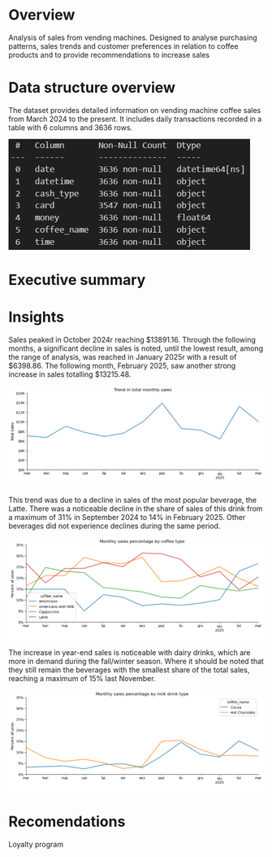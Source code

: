 
# Overview 

Analysis of sales from vending machines. Designed to analyse purchasing patterns, sales trends and customer preferences in relation to coffee products and to provide recommendations to increase sales

# Data structure overview

The dataset provides detailed information on vending machine coffee sales from March 2024 to the present. It includes daily transactions recorded in a table with 6 columns and 3636 rows.

![alt text](df_info.PNG)

# Executive summary 


# Insights 
 
Sales peaked in October 2024r reaching $13891.16. Through the following months, a significant decline in sales is noted, until the lowest result, among the range of analysis, was reached in January 2025r with a result of $6398.86. The following month, February 2025, saw another strong increase in sales totalling $13215.48.

![alt text](Monthly_sales_trend.png)

This trend was due to a decline in sales of the most popular beverage, the Latte. There was a noticeable decline in the share of sales of this drink from a maximum of 31% in September 2024 to 14% in February 2025. Other beverages did not experience declines during the same period.

![alt text](<Monthly sales percentage by coffee type.png>)

The increase in year-end sales is noticeable with dairy drinks, which are more in demand during the fall/winter season. Where it should be noted that they still remain the beverages with the smallest share of the total sales, reaching a maximum of 15% last November.

![alt text](<Monthly sales percentage by milk drink type.png>)


# Recomendations

Loyalty program